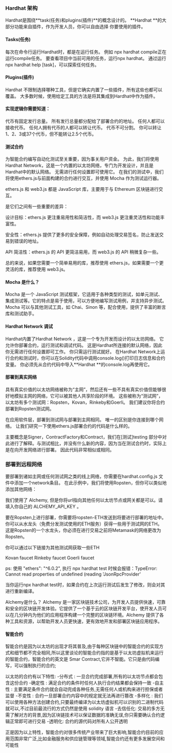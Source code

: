 ### Hardhat 架构
Hardhat是围绕**task(任务)和plugins(插件)**的概念设计的。 **Hardhat **的大部分功能来自插件，作为开发人员，你可以自由选择 你要使用的插件。

#### Tasks(任务)
每次在命令行运行Hardhat时，都是在运行任务。 例如 npx hardhat compile正在运行compile任务。 要查看项目中当前可用的任务，运行npx hardhat。 通过运行npx hardhat help [task]，可以探索任何任务。

#### Plugins(插件)
Hardhat 不限制选择哪种工具，但是它确实内置了一些插件，所有这些也都可以覆盖。 大多数时候，使用给定工具的方法是将其集成到Hardhat中作为插件。

#### 实现逻辑你需要知道：

代币有固定发行总量。
所有发行总量都分配给了部署合约的地址。
任何人都可以接收代币。
任何人拥有代币的人都可以转让代币。
代币不可分割。 你可以转让1、2、3或37个代币，但不能转让2.5个代币。



#### 测试合约

为智能合约编写自动化测试至关重要，因为事关用户资金。 为此，我们将使用Hardhat Network，这是一个内置的以太坊网络，专门为开发设计，并且是Hardhat中的默认网络。 无需进行任何设置即可使用它。 在我们的测试中，我们将使用ethers.js与前面构建的合约进行交互，并使用 Mocha 作为测试运行器。

ethers.js 和 web3.js 都是 JavaScript 库，主要用于与 Ethereum 区块链进行交互。

是它们之间有一些重要的差异：

设计目标：ethers.js 更注重易用性和简洁性，而 web3.js 更注重灵活性和功能丰富性。

安全性：ethers.js 提供了更多的安全保障，例如自动处理交易签名，防止发送交易到错误的地址。

API 简洁性：ethers.js 的 API 更简洁易用，而 web3.js 的 API 稍微复杂一些。

总的来说，如果您需要一个简单易用的库，推荐使用 ethers.js，如果需要一个更灵活的库，推荐使用 web3.js。

#### Mocha 是什么？
Mocha 是一个 JavaScript 测试框架，它适用于各种类型的测试，如单元测试、集成测试等。它的特点是易于使用，可以方便地编写测试用例，并支持异步测试。Mocha 可以与其他测试工具，如 Chai、Sinon 等，配合使用，提供了丰富的断言库和测试助手。

#### Hardhat Network 调试
Hardhat内置了Hardhat Network ，这是一个专为开发而设计的以太坊网络。 它允许你部署合约，运行测试和调试代码。 这是Hardhat所连接的默认网络，因此你无需进行任何设置即可工作。 你只需运行测试就好。
在Hardhat Network上运行合约和测试时，你可以在Solidity代码中调用console.log()打印日志信息和合约变量。 你必须先从合约代码中导入**Hardhat **的console.log再使用它。

#### 部署到真实网络
具有真实价值的以太坊网络被称为“主网”，然后还有一些不具有真实价值但能够很好地模拟主网的网络，它可以被其他人共享阶段的环境。 这些被称为“测试网”，以太坊有多个测试网：Ropsten，Kovan，Rinkeby和Goerli。 我们建议你将合约部署到Ropsten测试网。

在应用软件层，部署到测试网与部署到主网相同。 唯一的区别是你连接到哪个网络。 让我们研究一下使用ethers.js部署合约的代码是什么样的。

主要概念是Signer，ContractFactory和Contract，我们在[测试]testing 部分中对此进行了解释。与测试相比，并没有什么新的内容，因为当在测试合约时，实际上是在向开发网络进行部署。 因此代码非常相似或相同。

### 部署到远程网络
要部署到诸如主网或任何测试网之类的线上网络，你需要在hardhat.config.js 文件中添加一个network条目。 在此示例中，我们将使用Ropsten，但你可以类似地添加其他网络：

我们使用了 Alchemy, 但是你将url指向其他任何以太坊节点或网关都是可以。请填入你自己的 ALCHEMY_API_KEY 。

要在Ropsten上进行部署，你需要将ropsten-ETH发送到将要进行部署的地址中。 你可以从水龙头（免费分发测试使用的ETH服务）获得一些用于测试网的ETH。 这是Ropsten的一个水龙头，你必须在进行交易之前将Metamask的网络更改为Ropsten。

你可以通过以下链接为其他测试网获取一些ETH

Kovan faucet
Rinkeby faucet
Goerli faucet





ps:
使用 "ethers": "^6.0.2", 执行 npx hardhat test 时候会报错：TypeError: Cannot read properties of undefined (reading 'JsonRpcProvider'

当你运行npx hardhat test时，如果合约在上次运行测试后发生了修改，则会对其进行重新编译。


Alchemy是什么？
Alchemy 是一家区块链技术公司，为开发人员提供快速，可靠和安全的区块链开发体验。它提供了一个基于云的区块链开发平台，使开发人员可以在几分钟内为他们的应用程序构建一个完整的区块链环境。Alchemy 提供了各种工具和资源，以帮助开发人员更快速，更有效地开发和部署区块链应用程序。

#### 智能合约
智能合约是因为以太坊的出现才将其普及,由于每种区块链中的智能合约的实现方式和细节都不完全相同,所以这里谈论的智能合约指的是基于以太坊虚拟机来运行的智能合约，智能合约的英文是 Smar Contract,它并不智能。它只是由代码编写，可以强制执行的合约;

以太坊的合约有以下特性:
-分布式 : 一旦合约完成部署,所有的以太坊节点都会包含这份合约
-确定性 : 满足合约的条件时任何人执行合约结果都会保持一致
-自主性 : 主要满足条件合约就会自动完成各种任务,无需任何人或机构来进行担保或者监督
-不变性 : 合约一旦部署合约内容中的规定就无法再进行篡改
-多样化 : 我们可以使用各种方法创建合约,只要最终编译为以太坊虚拟机可以识别的二进制代码就可以,不过目前最流行的方式仍然是使用 solidity 语言
-去信任化: 交易的多方无需了解对方的背景,因为区块链技术可以保证数据的准确无误,你只需要确认合约逻辑正常即可进行交易
-透明化: 合约的源代码对所有人公开透明

正是因为以上特性，智能合约对很多传统产业带来了巨大影响,智能合约目前的应用范围非常广泛,比如金融服务和供应链管理等领域,智能合约还有更多发展空间和可能性